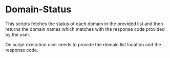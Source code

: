 # Domain-Status

This scripts fetches the status of each domain in the provided list and then returns the domain names which matches with the response code provided by the user.

On script execution user needs to provide the domain list location and the response code.
